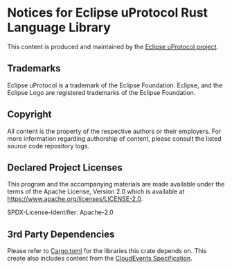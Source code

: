 # Notices for Eclipse uProtocol Rust Language Library

This content is produced and maintained by the [Eclipse uProtocol project](https://eclipse-uprotocol.github.io).

## Trademarks

Eclipse uProtocol is a trademark of the Eclipse Foundation. Eclipse, and the Eclipse Logo are registered trademarks of the Eclipse Foundation.

## Copyright

All content is the property of the respective authors or their employers. For more information regarding authorship of content, please consult the listed source code repository logs.

## Declared Project Licenses

This program and the accompanying materials are made available under the terms of the Apache License, Version 2.0 which is available at <https://www.apache.org/licenses/LICENSE-2.0>.

SPDX-License-Identifier: Apache-2.0

## 3rd Party Dependencies

Please refer to [Cargo.toml](Cargo.toml) for the libraries this crate depends on.
This create also includes content from the [CloudEvents Specification](https://github.com/cloudevents/spec).
